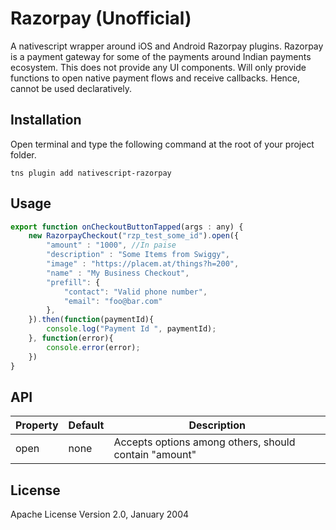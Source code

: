# Razorpay (Unofficial)

A nativescript wrapper around iOS and Android Razorpay plugins. Razorpay is a payment gateway for some of the payments around Indian payments ecosystem. This does not provide any UI components. Will only provide functions to open native payment flows and receive callbacks. Hence, cannot be used declaratively.

## Installation

Open terminal and type the following command at the root of your project folder.

```shell
tns plugin add nativescript-razorpay
```

## Usage 

```javascript
export function onCheckoutButtonTapped(args : any) {
    new RazorpayCheckout("rzp_test_some_id").open({
        "amount" : "1000", //In paise 
        "description" : "Some Items from Swiggy",
        "image" : "https://placem.at/things?h=200",
        "name" : "My Business Checkout",
        "prefill": {
            "contact": "Valid phone number",
            "email": "foo@bar.com"
        },
    }).then(function(paymentId){
        console.log("Payment Id ", paymentId);
    }, function(error){
        console.error(error);
    })
}
```

## API

| Property | Default | Description |
| --- | --- | --- |
| open | none | Accepts options among others, should contain "amount" |
    
## License

Apache License Version 2.0, January 2004
